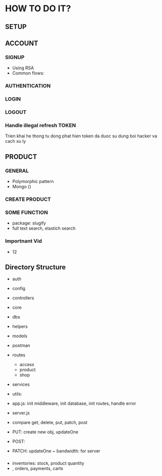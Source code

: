 # HOW TO DO IT?

## SETUP

## ACCOUNT

### SIGNUP

- Using RSA
- Common flows:

### AUTHENTICATION

### LOGIN

### LOGOUT

### Handle illegal refresh TOKEN

Trien khai he thong tu dong phat hien token da duoc su dung boi hacker va cach xu ly

## PRODUCT

### GENERAL

- Polymorphic pattern
- Mongo
()

### CREATE PRODUCT

### SOME FUNCTION

- package: slugify
- full text search, elastich search

### Importnant Vid

- 12


## Directory Structure

- auth
- config
- controllers
- core
- dbs
- helpers
- models
- postman
- routes
  - access
  - product
  - shop
- services
- utils: 
- app.js: init middleware, init database, init routes, handle error
- server.js

- compare get, delete, put, patch, post
- PUT: create new obj, updateOne
- POST: 
- PATCH: updateOne
~ bandwidth: for server


###

- inventories: stock, product quantity
- , orders, payments, carts  

